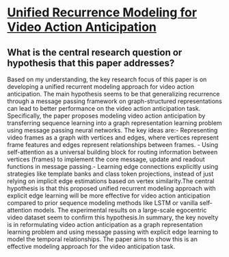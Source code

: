 # [Unified Recurrence Modeling for Video Action Anticipation](https://arxiv.org/abs/2206.01009)

## What is the central research question or hypothesis that this paper addresses?

Based on my understanding, the key research focus of this paper is on developing a unified recurrent modeling approach for video action anticipation. The main hypothesis seems to be that generalizing recurrence through a message passing framework on graph-structured representations can lead to better performance on the video action anticipation task. Specifically, the paper proposes modeling video action anticipation by transferring sequence learning into a graph representation learning problem using message passing neural networks. The key ideas are:- Representing video frames as a graph with vertices and edges, where vertices represent frame features and edges represent relationships between frames. - Using self-attention as a universal building block for routing information between vertices (frames) to implement the core message, update and readout functions in message passing.- Learning edge connections explicitly using strategies like template banks and class token projections, instead of just relying on implicit edge estimations based on vertex similarity.The central hypothesis is that this proposed unified recurrent modeling approach with explicit edge learning will be more effective for video action anticipation compared to prior sequence modeling methods like LSTM or vanilla self-attention models. The experimental results on a large-scale egocentric video dataset seem to confirm this hypothesis.In summary, the key novelty is in reformulating video action anticipation as a graph representation learning problem and using message passing with explicit edge learning to model the temporal relationships. The paper aims to show this is an effective modeling approach for the video anticipation task.
